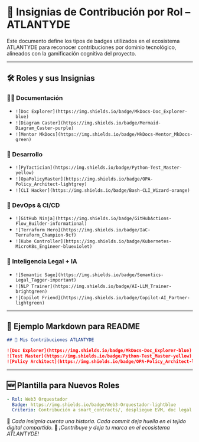 # 🧩 Insignias de Contribución por Rol – ATLANTYDE

Este documento define los tipos de badges utilizados en el ecosistema ATLANTYDE para reconocer contribuciones por dominio tecnológico, alineados con la gamificación cognitiva del proyecto.

---

## 🛠️ Roles y sus Insignias

### 👨‍💻 Documentación

* `![Doc Explorer](https://img.shields.io/badge/MkDocs-Doc_Explorer-blue)`
* `![Diagram Caster](https://img.shields.io/badge/Mermaid-Diagram_Caster-purple)`
* `![Mentor MkDocs](https://img.shields.io/badge/MkDocs-Mentor_MkDocs-green)`

### 🧪 Desarrollo

* `![PyTactician](https://img.shields.io/badge/Python-Test_Master-yellow)`
* `![OpaPolicyMaster](https://img.shields.io/badge/OPA-Policy_Architect-lightgrey)`
* `![CLI Hacker](https://img.shields.io/badge/Bash-CLI_Wizard-orange)`

### 🚀 DevOps & CI/CD

* `![GitHub Ninja](https://img.shields.io/badge/GitHubActions-Flow_Builder-informational)`
* `![Terraform Hero](https://img.shields.io/badge/IaC-Terraform_Champion-9cf)`
* `![Kube Controller](https://img.shields.io/badge/Kubernetes-MicroK8s_Engineer-blueviolet)`

### 🧠 Inteligencia Legal + IA

* `![Semantic Sage](https://img.shields.io/badge/Semantics-Legal_Tagger-important)`
* `![NLP Trainer](https://img.shields.io/badge/AI-LLM_Trainer-brightgreen)`
* `![Copilot Friend](https://img.shields.io/badge/Copilot-AI_Partner-lightgreen)`

---

## 🧪 Ejemplo Markdown para README

```markdown
## 🧠 Mis Contribuciones ATLANTYDE

![Doc Explorer](https://img.shields.io/badge/MkDocs-Doc_Explorer-blue)
![Test Master](https://img.shields.io/badge/Python-Test_Master-yellow)
![Policy Architect](https://img.shields.io/badge/OPA-Policy_Architect-lightgrey)
```

---

## 🆕 Plantilla para Nuevos Roles

```yaml
- Rol: Web3 Orquestador
  Badge: https://img.shields.io/badge/Web3-Orquestador-lightblue
  Criterio: Contribución a smart_contracts/, despliegue EVM, doc legal de contratos.
```

🧠 *Cada insignia cuenta una historia. Cada commit deja huella en el tejido digital compartido.*
🧩 *¡Contribuye y deja tu marca en el ecosistema ATLANTYDE!*
